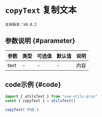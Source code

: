 # `copyText` 复制文本

`支持版本：V0.0.2`


## 参数说明 {#parameter}

| 参数   | 类型  | 可选值 | 默认值 | 说明  |
|------|-----|-----|-----|-----|
| text | -   | -   | -   | 内容  |


## code示例 {#code}

```javascript
import { utilsText } from "vue-utils-plus"
const { copyText } = utilsText()

copyText('内容')
```
